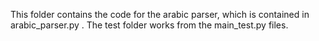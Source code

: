 This folder contains the code for the arabic parser, which is contained in arabic_parser.py .
The test folder works from the main_test.py files.
